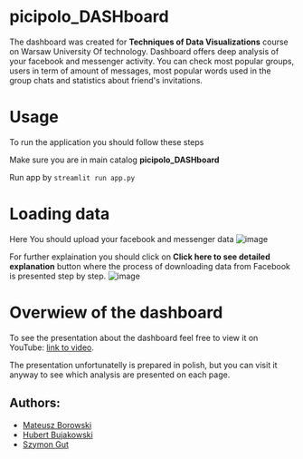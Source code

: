 # picipolo_DASHboard

The dashboard was created for **Techniques of Data Visualizations** course on Warsaw University Of technology. Dashboard offers deep analysis of your facebook and messenger activity. You can check most popular groups, users in term of amount of messages, most popular words used in the group chats and statistics about friend's invitations.

# Usage

To run the application you should follow these steps

Make sure you are in main catalog **picipolo_DASHboard**

Run app by
`streamlit run app.py`

# Loading data

Here You should upload your facebook and messenger data
![image](https://github.com/Szymon-Gut/picipolo_DASHboard/assets/72514490/6dcf7700-70df-41e0-b7c3-d0baed39d94b)

For further explaination you should click on **Click here to see detailed explanation** button where the process of downloading data from Facebook is presented step by step.
![image](https://github.com/Szymon-Gut/picipolo_DASHboard/assets/72514490/5bc49b60-b737-4ee0-8839-0f2098b56d39)

# Overwiew of the dashboard
To see the presentation about the dashboard feel free to view it on YouTube: [link to video](https://www.youtube.com/watch?v=iwB44FcTwOs&ab_channel=HubertBujakowski). 

The presentation unfortunatelly is prepared in polish, but you can visit it anyway to see which analysis are presented on each page.

## Authors:
- [Mateusz Borowski](https://github.com/boro128)
- [Hubert Bujakowski](https://github.com/hbujakow)
- [Szymon Gut](https://github.com/Szymon-Gut)
